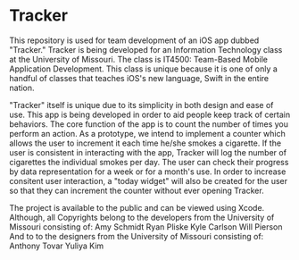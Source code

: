 Tracker
=======

This repository is used for team development of an iOS app dubbed "Tracker."
Tracker is being developed for an Information Technology class at the University of Missouri.
The class is IT4500: Team-Based Mobile Application Development. 
This class is unique because it is one of only a handful of classes that teaches iOS's new language, Swift in the entire nation.

"Tracker" itself is unique due to its simplicity in both design and ease of use. This app is being developed in order 
to aid people keep track of certain behaviors. The core function of the app is to count the number of times you perform an action.
As a prototype, we intend to implement a counter which allows the user to increment it each time he/she smokes a cigarette. If the user is consistent in interacting with the app, Tracker will log the number of cigarettes the individual smokes per day. The user can check their progress by data representation for a week or for a month's use. In order to increase consitent user interaction, a "today widget" will also be created for the user so that they can increment the counter without ever opening Tracker. 


The project is available to the public and can be viewed using Xcode.
Although, all Copyrights belong to the developers from the University of Missouri consisting of:
Amy Schmidt
Ryan Pliske
Kyle Carlson
Will Pierson
And to to the designers from the University of Missouri consisting of:
Anthony Tovar
Yuliya Kim





